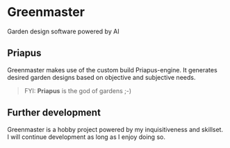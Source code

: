 # Greenmaster

Garden design software powered by AI

## Priapus
Greenmaster makes use of the custom build Priapus-engine. 
It generates desired garden designs based on objective and subjective needs.

> FYI: **Priapus** is the god of gardens ;-)

## Further development
Greenmaster is a hobby project powered by my inquisitiveness and skillset.
I will continue development as long as I enjoy doing so.
